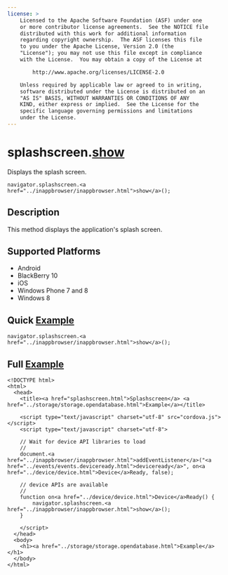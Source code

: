 ```yaml
---
license: >
    Licensed to the Apache Software Foundation (ASF) under one
    or more contributor license agreements.  See the NOTICE file
    distributed with this work for additional information
    regarding copyright ownership.  The ASF licenses this file
    to you under the Apache License, Version 2.0 (the
    "License"); you may not use this file except in compliance
    with the License.  You may obtain a copy of the License at

        http://www.apache.org/licenses/LICENSE-2.0

    Unless required by applicable law or agreed to in writing,
    software distributed under the License is distributed on an
    "AS IS" BASIS, WITHOUT WARRANTIES OR CONDITIONS OF ANY
    KIND, either express or implied.  See the License for the
    specific language governing permissions and limitations
    under the License.
---
```


splashscreen.<a href="../inappbrowser/inappbrowser.html">show</a>
===============

Displays the splash screen.

    navigator.splashscreen.<a href="../inappbrowser/inappbrowser.html">show</a>();

Description
-----------

This method displays the application's splash screen.

Supported Platforms
-------------------

- Android
- BlackBerry 10
- iOS
- Windows Phone 7 and 8
- Windows 8

Quick <a href="../storage/storage.opendatabase.html">Example</a>
-------------

    navigator.splashscreen.<a href="../inappbrowser/inappbrowser.html">show</a>();

Full <a href="../storage/storage.opendatabase.html">Example</a>
------------

    <!DOCTYPE html>
    <html>
      <head>
        <title><a href="splashscreen.html">Splashscreen</a> <a href="../storage/storage.opendatabase.html">Example</a></title>

        <script type="text/javascript" charset="utf-8" src="cordova.js"></script>
        <script type="text/javascript" charset="utf-8">

        // Wait for device API libraries to load
        //
        document.<a href="../inappbrowser/inappbrowser.html">addEventListener</a>("<a href="../events/events.deviceready.html">deviceready</a>", on<a href="../device/device.html">Device</a>Ready, false);

        // device APIs are available
        //
        function on<a href="../device/device.html">Device</a>Ready() {
            navigator.splashscreen.<a href="../inappbrowser/inappbrowser.html">show</a>();
        }

        </script>
      </head>
      <body>
        <h1><a href="../storage/storage.opendatabase.html">Example</a></h1>
      </body>
    </html>
